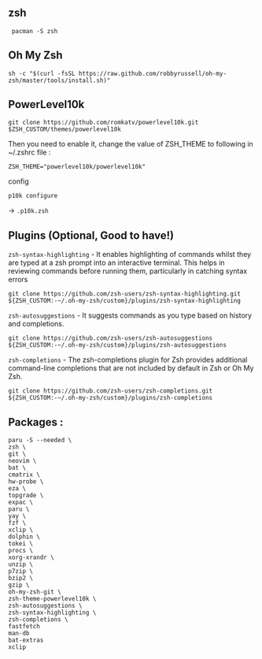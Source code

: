 ## zsh

```
 pacman -S zsh
```

## Oh My Zsh

```
sh -c "$(curl -fsSL https://raw.github.com/robbyrussell/oh-my-zsh/master/tools/install.sh)"
```

## PowerLevel10k

```
git clone https://github.com/romkatv/powerlevel10k.git $ZSH_CUSTOM/themes/powerlevel10k
```

Then you need to enable it, change the value of ZSH_THEME to following in ~/.zshrc file :
```
ZSH_THEME="powerlevel10k/powerlevel10k"
```

config 
```
p10k configure
``` 
-> `.p10k.zsh`

## Plugins (Optional, Good to have!)

`zsh-syntax-highlighting` - It enables highlighting of commands whilst they are typed at a zsh prompt into an interactive terminal. This helps in reviewing commands before running them, particularly in catching syntax errors

```
git clone https://github.com/zsh-users/zsh-syntax-highlighting.git ${ZSH_CUSTOM:-~/.oh-my-zsh/custom}/plugins/zsh-syntax-highlighting
```

`zsh-autosuggestions` - It suggests commands as you type based on history and completions. 

```
git clone https://github.com/zsh-users/zsh-autosuggestions ${ZSH_CUSTOM:-~/.oh-my-zsh/custom}/plugins/zsh-autosuggestions
```

`zsh-completions` - The zsh-completions plugin for Zsh provides additional command-line completions that are not included by default in Zsh or Oh My Zsh.
```
git clone https://github.com/zsh-users/zsh-completions.git ${ZSH_CUSTOM:-~/.oh-my-zsh/custom}/plugins/zsh-completions
```

## Packages :

```
paru -S --needed \
zsh \
git \
neovim \
bat \
cmatrix \
hw-probe \
eza \
topgrade \
expac \
paru \
yay \
fzf \
xclip \
dolphin \
tokei \
procs \
xorg-xrandr \
unzip \
p7zip \
bzip2 \
gzip \
oh-my-zsh-git \
zsh-theme-powerlevel10k \
zsh-autosuggestions \
zsh-syntax-highlighting \
zsh-completions \
fastfetch
man-db
bat-extras
xclip
```
